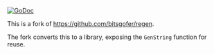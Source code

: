 [![GoDoc](https://godoc.org/github.com/bitsgofer/regen?status.svg)](https://godoc.org/github.com/bitsgofer/regen)

This is a fork of <https://github.com/bitsgofer/regen>.

The fork converts this to a library, exposing the `GenString` function for reuse.
